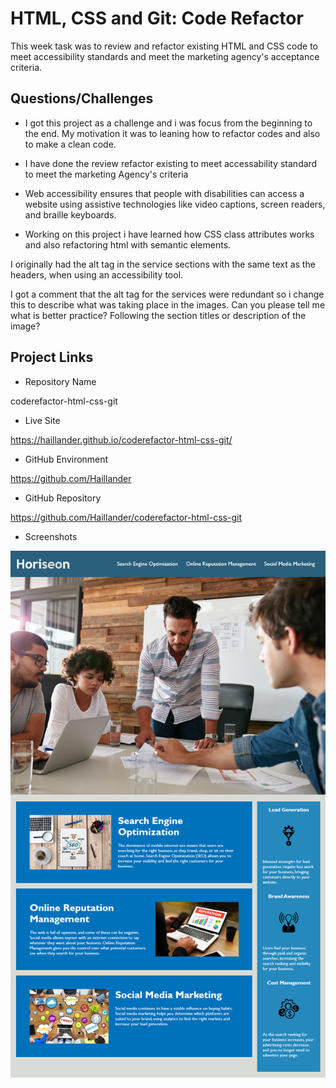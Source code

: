 
# HTML, CSS and Git: Code Refactor

This week task was to review and refactor existing HTML and CSS code to meet accessibility standards and meet the marketing agency's acceptance criteria.

## Questions/Challenges

- I got this project as a challenge and i was focus from the beginning to the end.
My motivation it was to leaning how to refactor codes and also to make a clean code.

- I have done the review refactor existing to meet accessability standard to meet the marketing Agency's criteria
 
- Web accessibility ensures that people with disabilities can access a website using assistive technologies like video captions, screen readers, and braille keyboards.

- Working on this project i have learned how CSS class attributes works and also refactoring html with semantic elements.

I originally had the alt tag in the service sections with the same text as the headers, when using an accessibility tool.

I got a comment that the alt tag for the services were redundant so i change this to describe what was taking place in the images. Can you please tell me what is better practice? Following the section titles or description of the image?

### 

## Project Links

* Repository Name

coderefactor-html-css-git

* Live Site

https://haillander.github.io/coderefactor-html-css-git/

* GitHub Environment

https://github.com/Haillander

* GitHub Repository

https://github.com/Haillander/coderefactor-html-css-git

* Screenshots

![The Horiseon webpage includes a navigation bar, a header image, and cards with text and images at the bottom of the page.](./assets/html-css-git-homework-demo%20(1).png)
